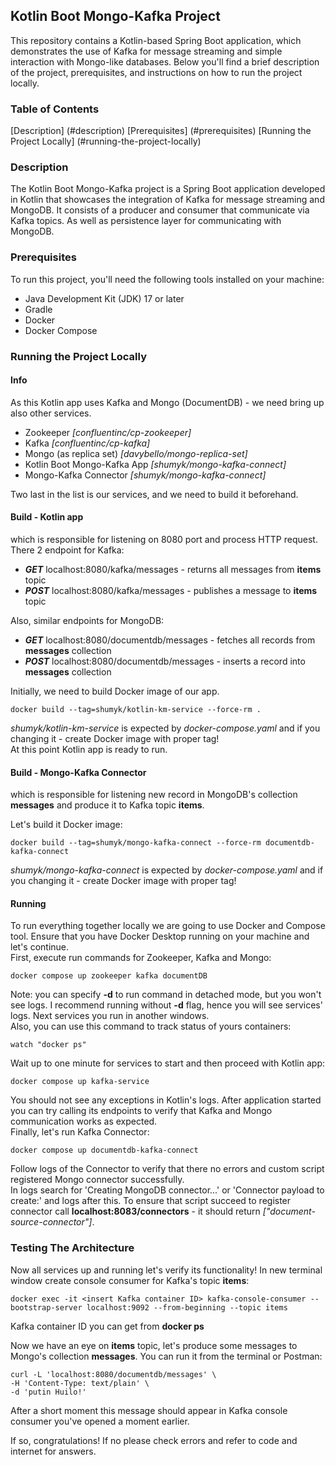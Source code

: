 ## Kotlin Boot Mongo-Kafka Project

This repository contains a Kotlin-based Spring Boot application, which demonstrates the use of Kafka for message streaming and simple interaction with Mongo-like databases. Below you'll find a brief description of the project, prerequisites, and instructions on how to run the project locally.

### Table of Contents
[Description] (#description)
[Prerequisites] (#prerequisites)
[Running the Project Locally] (#running-the-project-locally)

### Description
The Kotlin Boot Mongo-Kafka project is a Spring Boot application developed in Kotlin that showcases the integration of Kafka for message streaming and MongoDB. It consists of a producer and consumer that communicate via Kafka topics. As well as persistence layer for communicating with MongoDB.

### Prerequisites
To run this project, you'll need the following tools installed on your machine:

* Java Development Kit (JDK) 17 or later
* Gradle
* Docker
* Docker Compose

### Running the Project Locally

#### Info 
As this Kotlin app uses Kafka and Mongo (DocumentDB) - we need bring up also other services.

- Zookeeper *[confluentinc/cp-zookeeper]*
- Kafka *[confluentinc/cp-kafka]*
- Mongo (as replica set) *[davybello/mongo-replica-set]*
- Kotlin Boot Mongo-Kafka App *[shumyk/mongo-kafka-connect]*
- Mongo-Kafka Connector *[shumyk/mongo-kafka-connect]*

Two last in the list is our services, and we need to build it beforehand. 

#### Build - Kotlin app
which is responsible for listening on 8080 port and process HTTP request.\
There 2 endpoint for Kafka:
- ***GET***   localhost:8080/kafka/messages - returns all messages from **items** topic
- ***POST***  localhost:8080/kafka/messages - publishes a message to **items** topic

Also, similar endpoints for MongoDB:
- ***GET*** localhost:8080/documentdb/messages - fetches all records from **messages** collection
- ***POST*** localhost:8080/documentdb/messages - inserts a record into **messages** collection

Initially, we need to build Docker image of our app.
```shell
docker build --tag=shumyk/kotlin-km-service --force-rm .
```
*shumyk/kotlin-km-service* is expected by *docker-compose.yaml* and if you changing it - create Docker image with proper tag!\
At this point Kotlin app is ready to run.

#### Build - Mongo-Kafka Connector
which is responsible for listening new record in MongoDB's collection **messages** and produce it to Kafka topic **items**.

Let's build it Docker image: 
```shell
docker build --tag=shumyk/mongo-kafka-connect --force-rm documentdb-kafka-connect 
```
*shumyk/mongo-kafka-connect* is expected by *docker-compose.yaml* and if you changing it - create Docker image with proper tag!

#### Running

To run everything together locally we are going to use Docker and Compose tool. Ensure that you have Docker Desktop running on your machine and let's continue.\
First, execute run commands for Zookeeper, Kafka and Mongo:
```shell
docker compose up zookeeper kafka documentDB
```
Note: you can specify **-d** to run command in detached mode, but you won't see logs. I recommend running without **-d** flag, hence you will see services' logs. Next services you run in another windows.\
Also, you can use this command to track status of yours containers:
```shell
watch "docker ps"
```
Wait up to one minute for services to start and then proceed with Kotlin app:
```shell
docker compose up kafka-service
```
You should not see any exceptions in Kotlin's logs. After application started you can try calling its endpoints to verify that Kafka and Mongo communication works as expected.\
Finally, let's run Kafka Connector:
```shell
docker compose up documentdb-kafka-connect
```
Follow logs of the Connector to verify that there no errors and custom script registered Mongo connector successfully.\
In logs search for 'Creating MongoDB connector...' or 'Connector payload to create:' and logs after this.
To ensure that script succeed to register connector call **localhost:8083/connectors** - it should return *["document-source-connector"]*.

### Testing The Architecture
Now all services up and running let's verify its functionality! 
In new terminal window create console consumer for Kafka's topic **items**:
```shell
docker exec -it <insert Kafka container ID> kafka-console-consumer --bootstrap-server localhost:9092 --from-beginning --topic items
```
Kafka container ID you can get from **docker ps**

Now we have an eye on **items** topic, let's produce some messages to Mongo's collection **messages**. You can run it from the terminal or Postman:
```shell
curl -L 'localhost:8080/documentdb/messages' \
-H 'Content-Type: text/plain' \
-d 'putin Huilo!'
```
After a short moment this message should appear in Kafka console consumer you've opened a moment earlier.

If so, congratulations! If no please check errors and refer to code and internet for answers.
